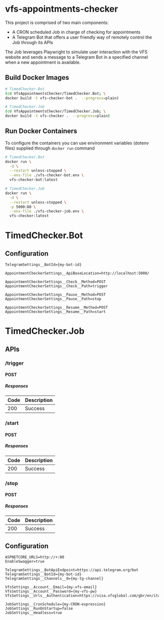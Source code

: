 # vfs-appointments-checker

This project is comprised of two main components:
- A CRON scheduled Job in charge of checking for appointments
- A Telegram Bot that offers a user friendly way of remotely control the Job through its APIs

The Job leverages Playwright to simulate user interaction with the VFS website and sends a message to a Telegram Bot in a specified channel when a new appointment is available.




## Build Docker Images

```sh
# TimedChecker.Bot
(cd VfsAppointmentsChecker/TimedChecker.Bot; \
docker build -t vfs-checker-bot .  --progress=plain)
```

```sh
# TimedChecker.Job
(cd VfsAppointmentsChecker/TimedChecker.Job; \
docker build -t vfs-checker .  --progress=plain)
```

## Run Docker Containers

To configure the containers you can use environment variables (dotenv files) supplied through `docker run` command

```sh
# TimedChecker.Bot
docker run \
  -d \
  --restart unless-stopped \
  --env-file ./vfs-checker-bot.env \
  vfs-checker-bot:latest
```

```sh
# TimedChecker.Job
docker run \
  -d \
  --restart unless-stopped \
  -p 5000:80 \
  --env-file ./vfs-checker-job.env \
  vfs-checker:latest
```

# TimedChecker.Bot

## Configuration

```dotenv
TelegramSettings__BotId={my-bot-id}

AppointmentCheckerSettings__ApiBaseLocation=http://localhost:5000/

AppointmentCheckerSettings__Check__Method=POST
AppointmentCheckerSettings__Check__Path=trigger

AppointmentCheckerSettings__Pause__Method=POST
AppointmentCheckerSettings__Pause__Path=stop

AppointmentCheckerSettings__Resume__Method=POST
AppointmentCheckerSettings__Resume__Path=start
```

# TimedChecker.Job

## APIs

### /trigger

#### POST
##### Responses

| Code | Description |
| ---- | ----------- |
| 200 | Success |

### /start

#### POST
##### Responses

| Code | Description |
| ---- | ----------- |
| 200 | Success |

### /stop

#### POST
##### Responses

| Code | Description |
| ---- | ----------- |
| 200 | Success |


## Configuration

```dotenv
ASPNETCORE_URLS=http://+:80
EnableSwagger=true

TelegramSettings__BotApiEndpoint=https://api.telegram.org/bot
TelegramSettings__BotId={my-bot-id}
TelegramSettings__Channels__0={my-tg-channel}

VfsSettings__Account__Email={my-vfs-email}
VfsSettings__Account__Password={my-vfs-pw}
VfsSettings__Urls__Authentication=https://visa.vfsglobal.com/gbr/en/ita/login

JobSettings__CronSchedule={my-CRON-expression}
JobSettings__RunOnStartup=false
JobSettings__Headless=true
```
